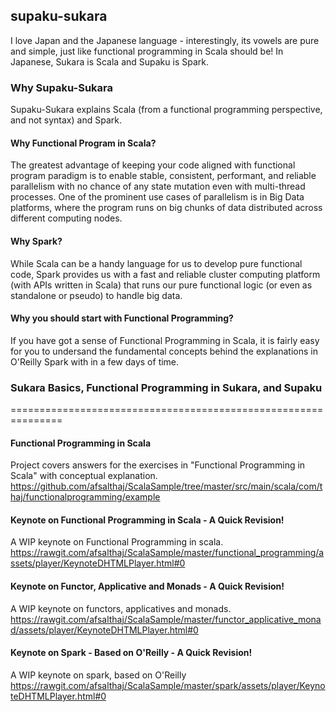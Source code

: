 ## supaku-sukara
I love Japan and the Japanese language - interestingly, its vowels are pure and simple, just like functional programming in Scala should be! In Japanese, Sukara is Scala and Supaku is Spark.

### Why Supaku-Sukara
Supaku-Sukara explains Scala (from a functional programming perspective, and not syntax) and Spark.

#### Why Functional Program in Scala?
The greatest advantage of keeping your code aligned with functional program paradigm is to enable stable, consistent, performant, and reliable parallelism with no chance of any state mutation even with multi-thread processes. One of the prominent use cases of parallelism is in Big Data platforms, where the program runs on big chunks of data distributed across different computing nodes. 

#### Why Spark?
While Scala can be a handy language for us to develop pure functional code, Spark provides us with a fast and reliable cluster computing platform (with APIs written in Scala) that runs our pure functional logic (or even as standalone or pseudo) to handle big data. 

#### Why you should start with Functional Programming?
If you have got a sense of Functional Programming in Scala, it is fairly easy for you to undersand the fundamental concepts behind the explanations in O'Reilly Spark with in a few days of time.

### Sukara Basics, Functional Programming in Sukara, and Supaku
===============================================================
#### Functional Programming in Scala
Project covers answers for the exercises in "Functional Programming in Scala" with conceptual explanation. 
https://github.com/afsalthaj/ScalaSample/tree/master/src/main/scala/com/thaj/functionalprogramming/example

#### Keynote on Functional Programming in Scala - A Quick Revision!
A WIP keynote on Functional Programming in scala.
https://rawgit.com/afsalthaj/ScalaSample/master/functional_programming/assets/player/KeynoteDHTMLPlayer.html#0

#### Keynote on Functor, Applicative and Monads - A Quick Revision!
A WIP keynote on functors, applicatives and monads.
https://rawgit.com/afsalthaj/ScalaSample/master/functor_applicative_monad/assets/player/KeynoteDHTMLPlayer.html#0

#### Keynote on Spark - Based on O'Reilly - A Quick Revision!
A WIP keynote on spark, based on O'Reilly
https://rawgit.com/afsalthaj/ScalaSample/master/spark/assets/player/KeynoteDHTMLPlayer.html#0
